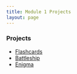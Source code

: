 ```yaml
---
title: Module 1 Projects
layout: page
---
```


### Projects

* [Flashcards](/module1/projects/flashcards)
* [Battleship](/module1/projects/battleship)
* [Enigma](/module1/projects/enigma)
